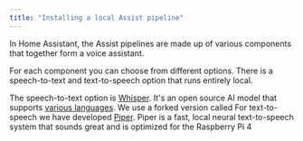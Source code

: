 ```yaml
---
title: "Installing a local Assist pipeline"
---
```


In Home Assistant, the Assist pipelines are made up of various components that together form a voice assistant.

For each component you can choose from different options. There is a speech-to-text and text-to-speech option that runs entirely local.

The speech-to-text option is [Whisper](https://github.com/openai/whisper). It's an open source AI model that supports [various languages](https://github.com/openai/whisper#available-models-and-languages). We use a forked version called
For text-to-speech we have developed [Piper](https://github.com/rhasspy/piper). Piper is a fast, local neural text-to-speech system that sounds great and is optimized for the Raspberry Pi 4